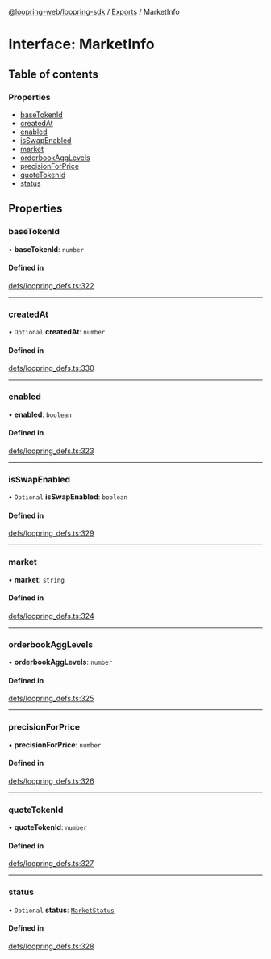 [@loopring-web/loopring-sdk](../README.md) / [Exports](../modules.md) / MarketInfo

# Interface: MarketInfo

## Table of contents

### Properties

- [baseTokenId](MarketInfo.md#basetokenid)
- [createdAt](MarketInfo.md#createdat)
- [enabled](MarketInfo.md#enabled)
- [isSwapEnabled](MarketInfo.md#isswapenabled)
- [market](MarketInfo.md#market)
- [orderbookAggLevels](MarketInfo.md#orderbookagglevels)
- [precisionForPrice](MarketInfo.md#precisionforprice)
- [quoteTokenId](MarketInfo.md#quotetokenid)
- [status](MarketInfo.md#status)

## Properties

### baseTokenId

• **baseTokenId**: `number`

#### Defined in

[defs/loopring_defs.ts:322](https://github.com/Loopring/loopring_sdk/blob/6d0be7c/src/defs/loopring_defs.ts#L322)

___

### createdAt

• `Optional` **createdAt**: `number`

#### Defined in

[defs/loopring_defs.ts:330](https://github.com/Loopring/loopring_sdk/blob/6d0be7c/src/defs/loopring_defs.ts#L330)

___

### enabled

• **enabled**: `boolean`

#### Defined in

[defs/loopring_defs.ts:323](https://github.com/Loopring/loopring_sdk/blob/6d0be7c/src/defs/loopring_defs.ts#L323)

___

### isSwapEnabled

• `Optional` **isSwapEnabled**: `boolean`

#### Defined in

[defs/loopring_defs.ts:329](https://github.com/Loopring/loopring_sdk/blob/6d0be7c/src/defs/loopring_defs.ts#L329)

___

### market

• **market**: `string`

#### Defined in

[defs/loopring_defs.ts:324](https://github.com/Loopring/loopring_sdk/blob/6d0be7c/src/defs/loopring_defs.ts#L324)

___

### orderbookAggLevels

• **orderbookAggLevels**: `number`

#### Defined in

[defs/loopring_defs.ts:325](https://github.com/Loopring/loopring_sdk/blob/6d0be7c/src/defs/loopring_defs.ts#L325)

___

### precisionForPrice

• **precisionForPrice**: `number`

#### Defined in

[defs/loopring_defs.ts:326](https://github.com/Loopring/loopring_sdk/blob/6d0be7c/src/defs/loopring_defs.ts#L326)

___

### quoteTokenId

• **quoteTokenId**: `number`

#### Defined in

[defs/loopring_defs.ts:327](https://github.com/Loopring/loopring_sdk/blob/6d0be7c/src/defs/loopring_defs.ts#L327)

___

### status

• `Optional` **status**: [`MarketStatus`](../enums/MarketStatus.md)

#### Defined in

[defs/loopring_defs.ts:328](https://github.com/Loopring/loopring_sdk/blob/6d0be7c/src/defs/loopring_defs.ts#L328)
